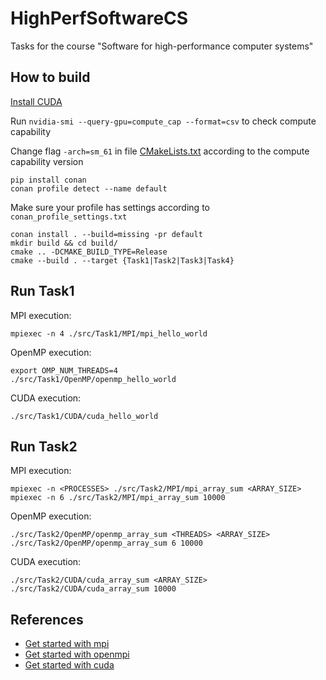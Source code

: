 # HighPerfSoftwareCS
Tasks for the course "Software for high-performance computer systems"

## How to build
[Install CUDA](https://www.cherryservers.com/blog/install-cuda-ubuntu)

Run `nvidia-smi --query-gpu=compute_cap --format=csv` to check compute capability

Change flag `-arch=sm_61` in file [CMakeLists.txt](src/CMakeLists.txt) according to the compute capability version

```
pip install conan
conan profile detect --name default
```
Make sure your profile has settings according to `conan_profile_settings.txt`

```
conan install . --build=missing -pr default
mkdir build && cd build/
cmake .. -DCMAKE_BUILD_TYPE=Release
cmake --build . --target {Task1|Task2|Task3|Task4}
```

## Run Task1

MPI execution:

```
mpiexec -n 4 ./src/Task1/MPI/mpi_hello_world
```

OpenMP execution:
```
export OMP_NUM_THREADS=4
./src/Task1/OpenMP/openmp_hello_world
```

CUDA execution:
```
./src/Task1/CUDA/cuda_hello_world
```

## Run Task2

MPI execution:

```
mpiexec -n <PROCESSES> ./src/Task2/MPI/mpi_array_sum <ARRAY_SIZE>
mpiexec -n 6 ./src/Task2/MPI/mpi_array_sum 10000
```

OpenMP execution:
```
./src/Task2/OpenMP/openmp_array_sum <THREADS> <ARRAY_SIZE>
./src/Task2/OpenMP/openmp_array_sum 6 10000
```

CUDA execution:
```
./src/Task2/CUDA/cuda_array_sum <ARRAY_SIZE>
./src/Task2/CUDA/cuda_array_sum 10000
```

## References
- [Get started with mpi](https://www.paulnorvig.com/guides/using-mpi-with-c.html)
- [Get started with openmpi](https://curc.readthedocs.io/en/latest/programming/OpenMP-C.html)
- [Get started with cuda](https://cuda-tutorial.readthedocs.io/en/latest/tutorials/tutorial01/)
